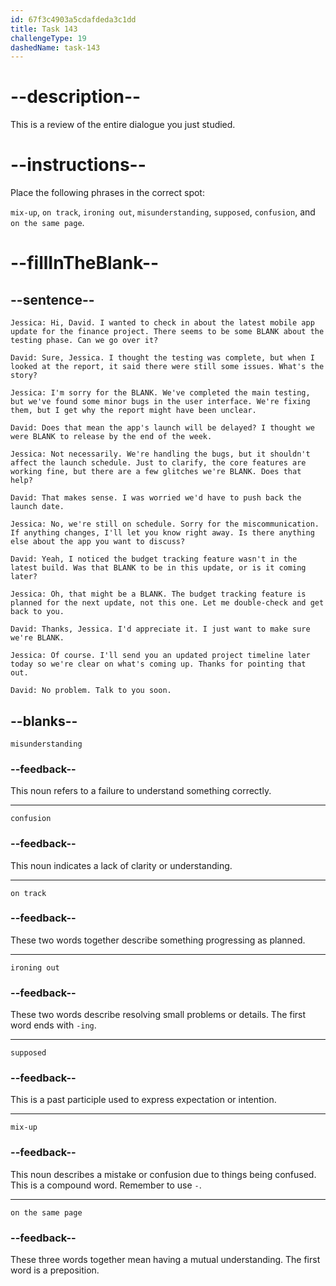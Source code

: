 ```yaml
---
id: 67f3c4903a5cdafdeda3c1dd
title: Task 143
challengeType: 19
dashedName: task-143
---
```


<!-- REVIEW -->

# --description--

This is a review of the entire dialogue you just studied.

# --instructions--

Place the following phrases in the correct spot:

`mix-up`, `on track`, `ironing out`, `misunderstanding`, `supposed`, `confusion`, and `on the same page`.

# --fillInTheBlank--

## --sentence--

`Jessica: Hi, David. I wanted to check in about the latest mobile app update for the finance project. There seems to be some BLANK about the testing phase. Can we go over it?`

`David: Sure, Jessica. I thought the testing was complete, but when I looked at the report, it said there were still some issues. What's the story?`

`Jessica: I'm sorry for the BLANK. We've completed the main testing, but we've found some minor bugs in the user interface. We're fixing them, but I get why the report might have been unclear.`

`David: Does that mean the app's launch will be delayed? I thought we were BLANK to release by the end of the week.`

`Jessica: Not necessarily. We're handling the bugs, but it shouldn't affect the launch schedule. Just to clarify, the core features are working fine, but there are a few glitches we're BLANK. Does that help?`

`David: That makes sense. I was worried we'd have to push back the launch date.`

`Jessica: No, we're still on schedule. Sorry for the miscommunication. If anything changes, I'll let you know right away. Is there anything else about the app you want to discuss?`

`David: Yeah, I noticed the budget tracking feature wasn't in the latest build. Was that BLANK to be in this update, or is it coming later?`

`Jessica: Oh, that might be a BLANK. The budget tracking feature is planned for the next update, not this one. Let me double-check and get back to you.`

`David: Thanks, Jessica. I'd appreciate it. I just want to make sure we're BLANK.`

`Jessica: Of course. I'll send you an updated project timeline later today so we're clear on what's coming up. Thanks for pointing that out.`

`David: No problem. Talk to you soon.`

## --blanks--

`misunderstanding`

### --feedback--

This noun refers to a failure to understand something correctly.

---

`confusion`

### --feedback--

This noun indicates a lack of clarity or understanding.

---

`on track`

### --feedback--

These two words together describe something progressing as planned.

---

`ironing out`

### --feedback--

These two words describe resolving small problems or details. The first word ends with `-ing`.

---

`supposed`

### --feedback--

This is a past participle used to express expectation or intention.

---

`mix-up`

### --feedback--

This noun describes a mistake or confusion due to things being confused. This is a compound word. Remember to use `-`.

---

`on the same page`

### --feedback--

These three words together mean having a mutual understanding. The first word is a preposition.

